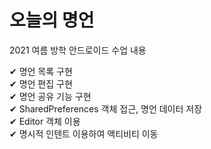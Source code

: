 # 오늘의 명언
2021 여름 방학 안드로이드 수업 내용  
  
✔ 명언 목록 구현  
✔ 명언 편집 구현  
✔ 명언 공유 기능 구현   
✔ SharedPreferences 객체 접근, 명언 데이터 저장  
✔ Editor 객체 이용  
✔ 명시적 인텐트 이용하여 액티비티 이동  

